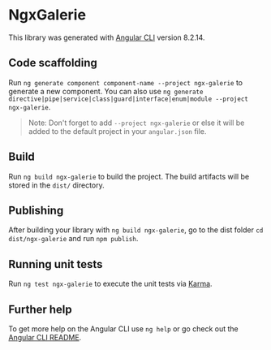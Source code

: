 # NgxGalerie

This library was generated with [Angular CLI](https://github.com/angular/angular-cli) version 8.2.14.

## Code scaffolding

Run `ng generate component component-name --project ngx-galerie` to generate a new component. You can also use `ng generate directive|pipe|service|class|guard|interface|enum|module --project ngx-galerie`.
> Note: Don't forget to add `--project ngx-galerie` or else it will be added to the default project in your `angular.json` file. 

## Build

Run `ng build ngx-galerie` to build the project. The build artifacts will be stored in the `dist/` directory.

## Publishing

After building your library with `ng build ngx-galerie`, go to the dist folder `cd dist/ngx-galerie` and run `npm publish`.

## Running unit tests

Run `ng test ngx-galerie` to execute the unit tests via [Karma](https://karma-runner.github.io).

## Further help

To get more help on the Angular CLI use `ng help` or go check out the [Angular CLI README](https://github.com/angular/angular-cli/blob/master/README.md).
